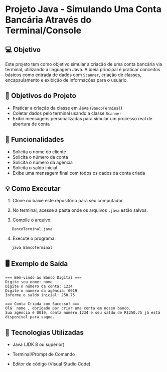 # Projeto Java - Simulando Uma Conta Bancária Através do Terminal/Console

## 💻 Objetivo

Este projeto tem como objetivo simular a criação de uma conta bancária via terminal, utilizando a linguagem Java. A ideia principal é praticar conceitos básicos como entrada de dados com `Scanner`, criação de classes, encapsulamento e exibição de informações para o usuário.

## 🧠 Objetivos do Projeto

- Praticar a criação da classe em Java (`BancoTerminal`)
- Coletar dados pelo terminal usando a classe `Scanner`
- Exibir mensagens personalizadas para simular um processo real de abertura de conta

## 🔧 Funcionalidades

- Solicita o nome do cliente
- Solicita o número da conta
- Solicita o número da agência
- Solicita o saldo inicial
- Exibe uma mensagem final com todos os dados da conta criada

## 💡 Como Executar

1. Clone ou baixe este repositório para seu computador.

2. No terminal, acesse a pasta onde os arquivos `.java` estão salvos.

3. Compile o arquivo:
```
   BancoTerminal.java
```

4. Execute o programa:
```
   java BancoTerminal
```

## 🖥️ Exemplo de Saída
```
=== Bem-vindo ao Banco Digital ===
Digite seu nome: nome
Digite o número da conta: 1234
Digite o número da agência: 0019
Informe o saldo inicial: 250.75

=== Conta Criada com Sucesso! ===
Olá  nome , obrigado por criar uma conta em nosso banco.
Sua agência é 0019, conta número 1234 e seu saldo de R$250.75 já está disponível para saque.
```
## 🧰 Tecnologias Utilizadas

- Java (JDK 8 ou superior)

- Terminal/Prompt de Comando

- Editor de código (Visual Studio Code)
